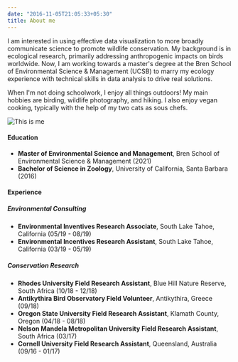 ```yaml
---
date: "2016-11-05T21:05:33+05:30"
title: About me
---
```


I am interested in using effective data visualization to more broadly communicate science to promote wildlife conservation. My background is in ecological research, primarily addressing anthropogenic impacts on birds worldwide. Now, I am working towards a master's degree at the Bren School of Environmental Science & Management (UCSB) to marry my ecology experience with technical skills in data analysis to drive real solutions.

When I'm not doing schoolwork, I enjoy all things outdoors! My main hobbies are birding, wildlife photography, and hiking. I also enjoy vegan cooking, typically with the help of my two cats as sous chefs. 


![This is me][1]


#### Education

* **Master of Environmental Science and Management**, Bren School of Environmental Science & Management (2021)
* **Bachelor of Science in Zoology**, University of California, Santa Barbara (2016)


#### Experience

##### Environmental Consulting

* **Environmental Inventives Research Associate**, South Lake Tahoe, California (05/19 - 08/19)
* **Environmental Incentives Research Assistant**, South Lake Tahoe, California (03/19 - 05/19)

##### Conservation Research

* **Rhodes University Field Research Assistant**, Blue Hill Nature Reserve, South Africa  (10/18 - 12/18)
* **Antikythira Bird Observatory Field Volunteer**, Antikythira, Greece (09/18)
* **Oregon State University Field Research Assistant**, Klamath County, Oregon (04/18 - 08/18)
* **Nelson Mandela Metropolitan University Field Research Assistant**, South Africa (03/17)
* **Cornell University Field Research Assistant**, Queensland, Australia (09/16 - 01/17) 

[1]: /img/tahoe.jpg
